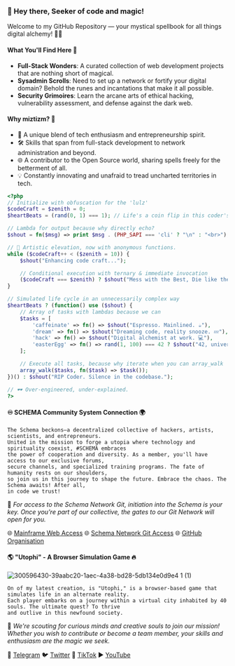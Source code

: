 ### 👋 Hey there, Seeker of code and magic!  
Welcome to my GitHub Repository — your mystical spellbook for all things digital alchemy! 📜✨

#### What You'll Find Here 🔮
- **Full-Stack Wonders**: A curated collection of web development projects that are nothing short of magical.
- **Sysadmin Scrolls**: Need to set up a network or fortify your digital domain? Behold the runes and incantations that make it all possible.
- **Security Grimoires**: Learn the arcane arts of ethical hacking, vulnerability assessment, and defense against the dark web.

#### Why miztizm? 🤔
- 🌌 A unique blend of tech enthusiasm and entrepreneurship spirit.
- 🛠️ Skills that span from full-stack development to network administration and beyond.
- 🌐 A contributor to the Open Source world, sharing spells freely for the betterment of all.
- 💡 Constantly innovating and unafraid to tread uncharted territories in tech.


```php
<?php
// Initialize with obfuscation for the 'lulz'
$codeCraft = $zenith = 0;
$heartBeats = (rand(0, 1) === 1); // Life's a coin flip in this coder's matrix

// Lambda for output because why directly echo?
$shout = fn($msg) => print $msg . (PHP_SAPI === 'cli' ? "\n" : "<br>");

// 🚀 Artistic elevation, now with anonymous functions.
while ($codeCraft++ < ($zenith = 10)) {
    $shout("Enhancing code craft...");

    // Conditional execution with ternary & immediate invocation
    ($codeCraft === $zenith) ? $shout("Mess with the Best, Die like the Rest. Creativity Overload. 🌌") : null;
}

// Simulated life cycle in an unnecessarily complex way
$heartBeats ? (function() use ($shout) {
    // Array of tasks with lambdas because we can
    $tasks = [
        'caffeinate' => fn() => $shout("Espresso. Mainlined. ☕"),
        'dream' => fn() => $shout("Dreaming code, reality snooze. 💤"),
        'hack' => fn() => $shout("Digital alchemist at work. 💻"),
        'easterEgg' => fn() => rand(1, 100) === 42 ? $shout("42, universe explained. 🌌") : null,
    ];

    // Execute all tasks, because why iterate when you can array_walk
    array_walk($tasks, fn($task) => $task());
})() : $shout("RIP Coder. Silence in the codebase.");

// 🕶️ Over-engineered, under-explained.
?>
```

#### ♾ SCHEMA Community System Connection 🌍
    The Schema beckons—a decentralized collective of hackers, artists, scientists, and entrepreneurs. 
    United in the mission to forge a utopia where technology and spirituality coexist, #SCHEMA embraces
    the power of cooperation and diversity. As a member, you'll have access to our exclusive forums, 
    secure channels, and specialized training programs. The fate of humanity rests on our shoulders, 
    so join us in this journey to shape the future. Embrace the chaos. The Schema awaits! After all, 
    in code we trust! 

🌟 _For access to the Schema Network Git, initiation into the Schema is your key. Once you're part of our collective, the gates to our Git Network will open for you._

🌐 [Mainframe Web Access](https://schema.cx)
🌐 [Schema Network Git Access](https://git.schema.cx)
🌐 [GitHub Organisation](https://github.com/sch8ma)

#### 🌎 "Utophi" - A Browser Simulation Game 🔥
![300596430-39aabc20-1aec-4a38-bd28-5db134e0d9e4 1  (1)](https://github.com/miztizm/miztizm/assets/617020/bca6a2e7-799c-4f8e-9a15-1a06522eb2fb)

    On of my latest creation, is "Utophi," is a browser-based game that simulates life in an alternate reality.
    Each player embarks on a journey within a virtual city inhabited by 40 souls. The ultimate quest? To thrive
    and outlive in this newfound society.

🌟 _We're scouting for curious minds and creative souls to join our mission! Whether you wish to contribute or become a team member, your skills and enthusiasm are the magic we seek._

📮 [Telegram](https://t.me/subdose)
🐦 [Twitter](https://twitter.com/miztizm)
🎵 [TikTok](https://www.tiktok.com/@miztizm)
▶️ [YouTube](https://www.youtube.com/miztizmo)

